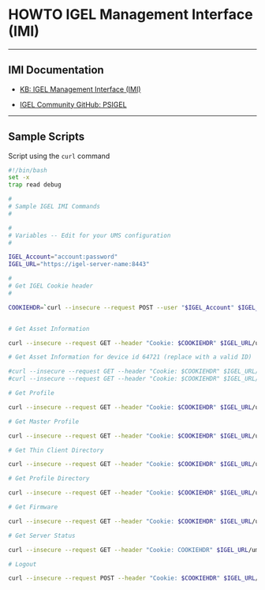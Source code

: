 # HOWTO IGEL Management Interface (IMI)

-----

## IMI Documentation

- [KB: IGEL Management Interface (IMI)](https://kb.igel.com/igelimi-v2/en/igel-management-interface-imi-4233737.html)

- [IGEL Community GitHub: PSIGEL](https://github.com/IGEL-Community/PSIGEL)

-----

## Sample Scripts

Script using the `curl` command

```bash linenums="1"
#!/bin/bash
set -x
trap read debug

#
# Sample IGEL IMI Commands
#

#
# Variables -- Edit for your UMS configuration
#

IGEL_Account="account:password"
IGEL_URL="https://igel-server-name:8443"

#
# Get IGEL Cookie header
#

COOKIEHDR=`curl --insecure --request POST --user "$IGEL_Account" $IGEL_URL/umsapi/v3/login | cut -c 13-99 | sed s/\"}$//`


# Get Asset Information

curl --insecure --request GET --header "Cookie: $COOKIEHDR" $IGEL_URL/umsapi/v3/assetinfo

# Get Asset Information for device id 64721 (replace with a valid ID)

#curl --insecure --request GET --header "Cookie: $COOKIEHDR" $IGEL_URL/umsapi/v3/thinclients/64721
#curl --insecure --request GET --header "Cookie: $COOKIEHDR" $IGEL_URL/umsapi/v3/thinclients/64721?facets=details

# Get Profile

curl --insecure --request GET --header "Cookie: $COOKIEHDR" $IGEL_URL/umsapi/v2/profiles

# Get Master Profile

curl --insecure --request GET --header "Cookie: $COOKIEHDR" $IGEL_URL/umsapi/v3/masterprofiles

# Get Thin Client Directory

curl --insecure --request GET --header "Cookie: $COOKIEHDR" $IGEL_URL/umsapi/v3/directories/tcdirectories

# Get Profile Directory

curl --insecure --request GET --header "Cookie: $COOKIEHDR" $IGEL_URL/umsapi/v3/directories/profiledirectories

# Get Firmware

curl --insecure --request GET --header "Cookie: $COOKIEHDR" $IGEL_URL/umsapi/v3/firmwares

# Get Server Status

curl --insecure --request GET --header "Cookie: COOKIEHDR" $IGEL_URL/umsapi/v3/serverstatus

# Logout

curl --insecure --request POST --header "Cookie: $COOKIEHDR" $IGEL_URL/umsapi/v3/logout
```